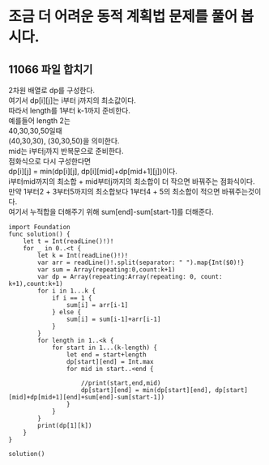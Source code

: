 # 조금 더 어려운 동적 계획법 문제를 풀어 봅시다.	
## 11066 파일 합치기   

2차원 배열로 dp를 구성한다.   
여기서 dp[i][j]는 i부터 j까지의 최소값이다.   
따라서 length를 1부터 k-1까지 준비한다.   
예를들어 length 2는   
40,30,30,50일때   
(40,30,30), (30,30,50)을 의미한다.   
mid는 i부터j까지 반복문으로 준비한다.     
점화식으로 다시 구성한다면   
dp[i][j] = min(dp[i][j], dp[i][mid]+dp[mid+1][j])이다.    
i부터mid까지의 최소합 + mid부터j까지의 최소합이 더 작으면 바꿔주는 점화식이다.   
만약 1부터2 + 3부터5까지의 최소합보다 1부터4 + 5의 최소합이 적으면 바꿔주는것이다.   
여기서 누적합을 더해주기 위해 sum[end]-sum[start-1]를 더해준다.   

```
import Foundation
func solution() {
    let t = Int(readLine()!)!
    for _ in 0..<t {
        let k = Int(readLine()!)!
        var arr = readLine()!.split(separator: " ").map{Int($0)!}
        var sum = Array(repeating:0,count:k+1)
        var dp = Array(repeating:Array(repeating: 0, count: k+1),count:k+1)
        for i in 1...k {
            if i == 1 {
                sum[i] = arr[i-1]
            } else {
                sum[i] = sum[i-1]+arr[i-1]
            }
        }
        for length in 1..<k {
            for start in 1...(k-length) {
                let end = start+length
                dp[start][end] = Int.max
                for mid in start..<end {
                    
                    //print(start,end,mid)
                    dp[start][end] = min(dp[start][end], dp[start][mid]+dp[mid+1][end]+sum[end]-sum[start-1])
                }
            }
        }
        print(dp[1][k])
    }
}

solution()

```
